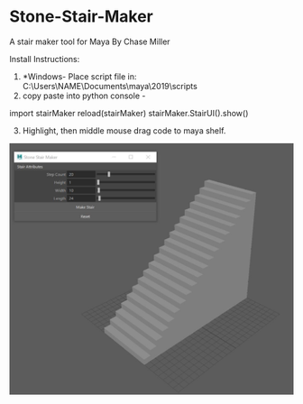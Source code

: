 # Stone-Stair-Maker
A stair maker tool for Maya
By Chase Miller

Install Instructions: 
1. *Windows- Place script file in: C:\Users\NAME\Documents\maya\2019\scripts
2. copy paste into python console -

import stairMaker
reload(stairMaker)
stairMaker.StairUI().show()

3. Highlight, then middle mouse drag code to maya shelf.

![](pics/tool.JPG)
